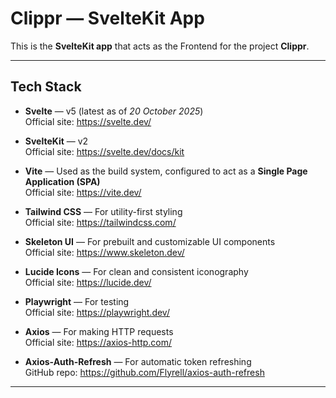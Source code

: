 # Clippr — SvelteKit App

This is the **SvelteKit app** that acts as the Frontend for the project **Clippr**.

---

## Tech Stack

- **Svelte** — v5 (latest as of *20 October 2025*)  
  Official site: https://svelte.dev/

- **SvelteKit** — v2  
  Official site: https://svelte.dev/docs/kit

- **Vite** — Used as the build system, configured to act as a **Single Page Application (SPA)**  
  Official site: https://vite.dev/

- **Tailwind CSS** — For utility-first styling  
  Official site: https://tailwindcss.com/

- **Skeleton UI** — For prebuilt and customizable UI components  
  Official site: https://www.skeleton.dev/

- **Lucide Icons** — For clean and consistent iconography  
  Official site: https://lucide.dev/

- **Playwright** — For testing  
  Official site: https://playwright.dev/

- **Axios** — For making HTTP requests  
  Official site: https://axios-http.com/

- **Axios-Auth-Refresh** — For automatic token refreshing  
  GitHub repo: https://github.com/Flyrell/axios-auth-refresh
---